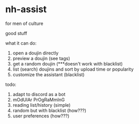 # nh-assist
for men of culture

good stuff

what it can do:
1. open a doujin directly
2. preview a doujin (see tags)
3. get a random doujin (***doesn't work with blacklist)
4. list (search) doujins and sort by upload time or popularity
5. customize the assistant (blacklist)

todo:
1. adapt to discord as a bot
2. mOdUlAr PrOgRaMmInG
3. reading list/history (simple)
4. random but with blacklist (how???)
5. user preferences (how???)
